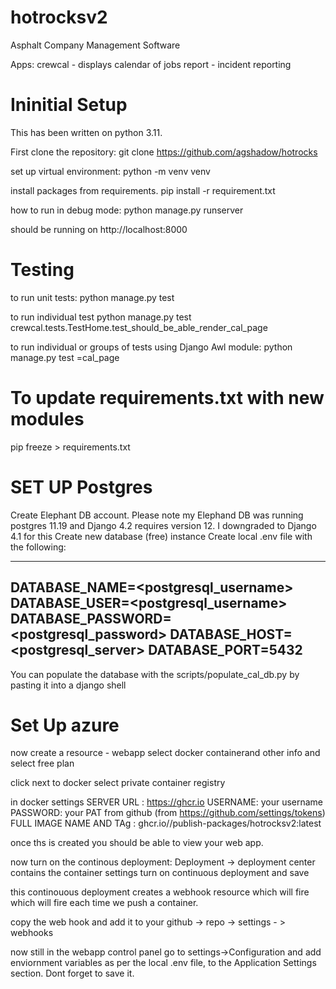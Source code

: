 # hotrocksv2

Asphalt Company Management Software

Apps:
crewcal - displays calendar of jobs
report - incident reporting

# Ininitial Setup
This has been written on python 3.11.

First clone the repository:
git clone https://github.com/agshadow/hotrocks

set up virtual environment:
python -m venv venv

install packages from requirements.
pip install -r requirement.txt

how to run in debug mode:
python manage.py runserver

should be running on http://localhost:8000

# Testing

to run unit tests:
python manage.py test

to run individual test 
python manage.py test crewcal.tests.TestHome.test_should_be_able_render_cal_page

to run individual or groups of tests using Django Awl module:
python manage.py test =cal_page

# To update requirements.txt with new modules
pip freeze > requirements.txt


# SET UP Postgres

Create Elephant DB account. Please note my Elephand DB was running 
postgres 11.19 and Django 4.2 requires version 12.
I downgraded to Django 4.1 for this
Create new database (free) instance
Create local .env file with the following:

---------------------------------
DATABASE_NAME=<postgresql_username>
DATABASE_USER=<postgresql_username>
DATABASE_PASSWORD=<postgresql_password>
DATABASE_HOST=<postgresql_server>
DATABASE_PORT=5432
----------------------------------

You can populate the database with the scripts/populate_cal_db.py by pasting
it into a django shell


# Set Up azure
now create a resource - webapp
select docker containerand other info
and select free plan

click next to docker
select private container registry

in docker settings
SERVER URL : https://ghcr.io
USERNAME: your username
PASSWORD: your PAT from github (from https://github.com/settings/tokens)
FULL IMAGE NAME AND TAg : ghcr.io/<your username>/publish-packages/hotrocksv2:latest

once ths is created you should be able to view your web app.

now turn on the continous deployment:
Deployment -> deployment center contains the container settings
turn on continuous deployment and save

this continouous deployment creates a webhook resource which will fire which will fire each time we push a container.  

copy the web hook and add it to your github -> repo -> settings - > webhooks

now still in the webapp control panel go to settings->Configuration and add enviornment variables as per the local .env file, to the Application Settings section. Dont forget to save it.
